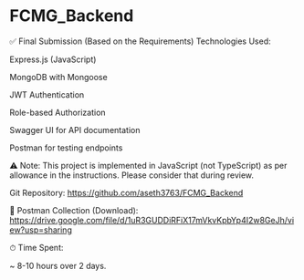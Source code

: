 ﻿# FCMG_Backend

✅ Final Submission (Based on the Requirements)
Technologies Used:

Express.js (JavaScript)

MongoDB with Mongoose

JWT Authentication

Role-based Authorization

Swagger UI for API documentation

Postman for testing endpoints

⚠️ Note: This project is implemented in JavaScript (not TypeScript) as per allowance in the instructions. Please consider that during review.

Git Repository: https://github.com/aseth3763/FCMG_Backend

📩 Postman Collection (Download): https://drive.google.com/file/d/1uR3GUDDiRFiX17mVkvKpbYp4I2w8GeJh/view?usp=sharing

⏱ Time Spent:

~ 8-10 hours over 2 days.

